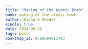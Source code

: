 ```yaml
---
title: "Making of the Atomic Bomb"
book: making-of-the-atomic-bomb
author: Richard Rhodes
kindle: true
date: 2024-06-24
tags: posts
bookshop_id: 9780684813783
---
```

